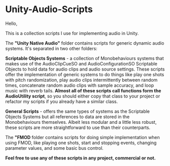 # Unity-Audio-Scripts
Hello,

This is a collection scripts I use for implementing audio in Unity.

The **"Unity Native Audio"** folder contains scripts for generic dynamic audio systems. It's separated in two other folders: 

**Scriptable Objects Systems** - a collection of Monobehaviours systems that makes use of the AudioClipCueSO and AudioConfigurationSO Scriptable Objects to hold data for audio clips and audio source settings. These scripts offer the implementation of generic systems to do things like play one shots with pitch randomization, play audio clips intermittently between random times, concatenate random audio clips with sample accuracy, and loop music with reverb tails. **Almost all of these scripts call functions form the AudioUtility script**, so you should either copy that class to your project or refactor my scripts if you already have a similar class.

**General Scripts** - offers the same types of systems as the Scriptable Objects Systems but all references to data are stored in the Monobehaviours themselves. Albeit less modular and a little less robust, these scripts are more straightforward to use than their counterparts.

The **"FMOD** folder contains scripts for doing simple implementation when using FMOD, like playing one shots, start and stopping events, changing parameter values, and some basic bus control.

**Feel free to use any of these scripts in any project, commercial or not.**
